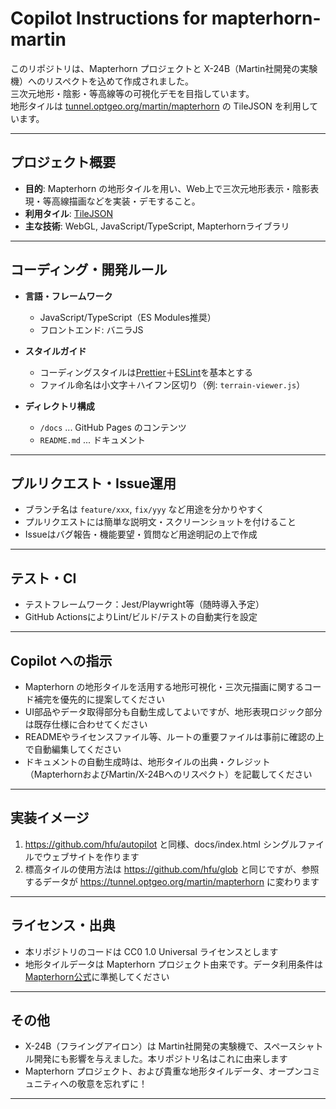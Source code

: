 # Copilot Instructions for mapterhorn-martin

このリポジトリは、Mapterhorn プロジェクトと X-24B（Martin社開発の実験機）へのリスペクトを込めて作成されました。  
三次元地形・陰影・等高線等の可視化デモを目指しています。  
地形タイルは [tunnel.optgeo.org/martin/mapterhorn](https://tunnel.optgeo.org/martin/mapterhorn) の TileJSON を利用しています。

---

## プロジェクト概要

- **目的**: Mapterhorn の地形タイルを用い、Web上で三次元地形表示・陰影表現・等高線描画などを実装・デモすること。
- **利用タイル**: [TileJSON](https://tunnel.optgeo.org/martin/mapterhorn)  
- **主な技術**: WebGL, JavaScript/TypeScript, Mapterhornライブラリ

---

## コーディング・開発ルール

- **言語・フレームワーク**  
  - JavaScript/TypeScript（ES Modules推奨）
  - フロントエンド: バニラJS

- **スタイルガイド**  
  - コーディングスタイルは[Prettier](https://prettier.io/)＋[ESLint](https://eslint.org/)を基本とする
  - ファイル命名は小文字＋ハイフン区切り（例: `terrain-viewer.js`）

- **ディレクトリ構成**  
  - `/docs` ... GitHub Pages のコンテンツ
  - `README.md` ... ドキュメント

---

## プルリクエスト・Issue運用

- ブランチ名は `feature/xxx`, `fix/yyy` など用途を分かりやすく
- プルリクエストには簡単な説明文・スクリーンショットを付けること
- Issueはバグ報告・機能要望・質問など用途明記の上で作成

---

## テスト・CI

- テストフレームワーク：Jest/Playwright等（随時導入予定）
- GitHub ActionsによりLint/ビルド/テストの自動実行を設定

---

## Copilot への指示

- Mapterhorn の地形タイルを活用する地形可視化・三次元描画に関するコード補完を優先的に提案してください
- UI部品やデータ取得部分も自動生成してよいですが、地形表現ロジック部分は既存仕様に合わせてください
- READMEやライセンスファイル等、ルートの重要ファイルは事前に確認の上で自動編集してください
- ドキュメントの自動生成時は、地形タイルの出典・クレジット（MapterhornおよびMartin/X-24Bへのリスペクト）を記載してください

---

## 実装イメージ

1. https://github.com/hfu/autopilot と同様、docs/index.html シングルファイルでウェブサイトを作ります
2. 標高タイルの使用方法は https://github.com/hfu/glob と同じですが、参照するデータが https://tunnel.optgeo.org/martin/mapterhorn に変わります

---

## ライセンス・出典

- 本リポジトリのコードは CC0 1.0 Universal ライセンスとします
- 地形タイルデータは Mapterhorn プロジェクト由来です。データ利用条件は[Mapterhorn公式](https://mapterhorn.com/data-access/)に準拠してください

---

## その他

- X-24B（フライングアイロン）は Martin社開発の実験機で、スペースシャトル開発にも影響を与えました。本リポジトリ名はこれに由来します
- Mapterhorn プロジェクト、および貴重な地形タイルデータ、オープンコミュニティへの敬意を忘れずに！

---
